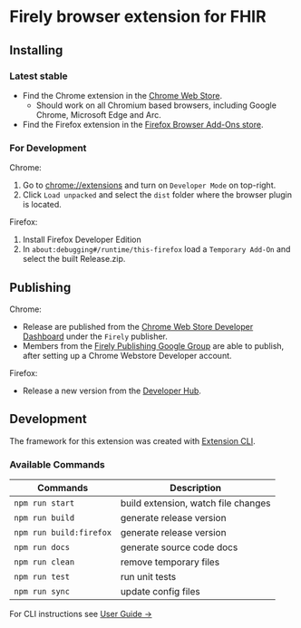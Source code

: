 # Firely browser extension for FHIR

## Installing

### Latest stable
* Find the Chrome extension in the [Chrome Web Store](https://chrome.google.com/webstore/).
   * Should work on all Chromium based browsers, including Google Chrome, Microsoft Edge and Arc.
 * Find the Firefox extension in the [Firefox Browser Add-Ons store](https://addons.mozilla.org/en-US/firefox/addon/firely-fhir-extension/).

### For Development

Chrome:
1. Go to [chrome://extensions](chrome://extensions) and turn on `Developer Mode` on top-right.
2. Click `Load unpacked` and select the `dist` folder where the browser plugin is located.

Firefox:
1. Install Firefox Developer Edition
2. In `about:debugging#/runtime/this-firefox` load a `Temporary Add-On` and select the built Release.zip.

## Publishing

Chrome:
* Release are published from the [Chrome Web Store Developer Dashboard](https://chrome.google.com/webstore/devconsole/) under the `Firely` publisher.
* Members from the [Firely Publishing Google Group](https://groups.google.com/g/firely-publishing) are able to publish, after setting up a Chrome Webstore Developer account.

Firefox:
* Release a new version from the [Developer Hub](https://addons.mozilla.org/en-US/developers/).

## Development 

The framework for this extension was created with [Extension CLI](https://oss.mobilefirst.me/extension-cli/).


### Available Commands

| Commands | Description |
| --- | --- |
| `npm run start` | build extension, watch file changes |
| `npm run build` | generate release version |
| `npm run build:firefox` | generate release version |
| `npm run docs` | generate source code docs |
| `npm run clean` | remove temporary files |
| `npm run test` | run unit tests |
| `npm run sync` | update config files |

For CLI instructions see [User Guide &rarr;](https://oss.mobilefirst.me/extension-cli/)
